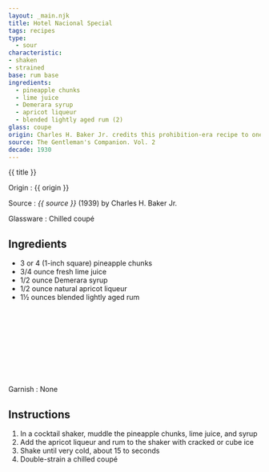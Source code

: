 ```yaml
---
layout: _main.njk
title: Hotel Nacional Special
tags: recipes
type:
  - sour
characteristic:
- shaken
- strained
base: rum base
ingredients:
  - pineapple chunks
  - lime juice
  - Demerara syrup
  - apricot liqueur
  - blended lightly aged rum (2)
glass: coupe
origin: Charles H. Baker Jr. credits this prohibition-era recipe to one Wil P. Taylor in an anecdote that involves the <q>near blast[ing of] a marvellous hotel off the map, to get at those Machado-phile officers hiding there.</q> Gerardo Machado was a general of the Cuban War of Independence and President of Cuba from 1925 to 1933. Baker first published the recipe in 1939.
source: The Gentleman's Companion. Vol. 2
decade: 1930
---
```

<!-- markdownlint-disable MD025 -->
{{ title }}
<!-- markdownlint-disable MD025 -->

Origin
  : {{ origin }}

Source
  : <cite>{{ source }}</cite> (1939) by Charles H. Baker Jr.

Glassware
  : Chilled coupé

## Ingredients

* 3 or 4 (1-inch square) pineapple chunks
* 3/4 ounce fresh lime juice
* 1/2 ounce Demerara syrup
* 1/2 ounce natural apricot liqueur
* 1&frac12; ounces blended lightly aged rum<icon-l space="1em" class="bigger" label="(2)"><span class="with-icon"><svg class="icon"><use href="/assets/images/icons/circle-2.svg#circle-2"></use></svg></span></icon-l>

Garnish
  : None

## Instructions

1. In a cocktail shaker, muddle the pineapple chunks, lime juice, and syrup
2. Add the apricot liqueur and rum to the shaker with cracked or cube ice
3. Shake until very cold, about 15 to seconds
4. Double-strain a chilled coupé
